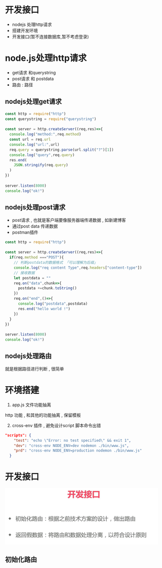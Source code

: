 





# 开发接口

- nodejs 处理http请求
- 搭建开发环境
- 开发接口(暂不连接数据库,暂不考虑登录)



# node.js处理http请求

- get请求 和querystring
- post请求 和 postdata
- 路由 : 路径



## nodejs处理get请求

```js
const http = require("http")
const querystring = require("querystring")

const server = http.createServer((req,res)=>{
  console.log("method:",req.method)
  const url = req.url
  console.log("url:",url)
  req.query = querystring.parse(url.split("?")[1])
  console.log("query",req.query)
  res.end(
    JSON.stringify(req.query)
  )
})

server.listen(8000)
console.log("ok!")

```





## nodejs处理post请求

- post请求 , 也就是客户端要像服务器端传递数据 , 如新建博客
- 通过post data 传递数据 
- postman插件

```js
const http = require("http")

const server = http.createServer((req,res)=>{
  if(req.method ==="POST"){
    // 判断postdata的数据格式 「可以理解为后缀」
    console.log("req content Type",req.headers["content-type"])
    // 接收数据
    let postdata = ""
    req.on("data",chunk=>{
      postdata +=chunk.toString()
    })
    req.on("end",()=>{
      console.log("postdata",postdata)
      res.end("hello world !")
    })
  }
})

server.listen(8000)
console.log("ok!")

```



## nodejs处理路由

就是根据路径进行判断 , 很简单



# 环境搭建

1. app.js 文件功能抽离

http 功能 , 和其他的功能抽离 , 保留模板

2. cross-env 插件 , 避免设计script 脚本命令出错

```json
"scripts": {
    "test": "echo \"Error: no test specified\" && exit 1",
    "dev": "cross-env NODE_ENV=dev nodemon ./bin/www.js",
    "prd": "cross-env NODE_ENV=production nodemon ./bin/www.js"
  }
```











# 开发接口

![](assets\node-13.jpg)

## 初始化路由

